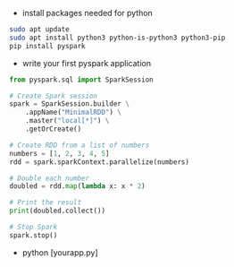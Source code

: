 * install packages needed for python

```bash
sudo apt update
sudo apt install python3 python-is-python3 python3-pip
pip install pyspark
```

* write your first pyspark application

```python
from pyspark.sql import SparkSession

# Create Spark session
spark = SparkSession.builder \
    .appName("MinimalRDD") \
    .master("local[*]") \
    .getOrCreate()

# Create RDD from a list of numbers
numbers = [1, 2, 3, 4, 5]
rdd = spark.sparkContext.parallelize(numbers)

# Double each number
doubled = rdd.map(lambda x: x * 2)

# Print the result
print(doubled.collect())

# Stop Spark
spark.stop()
```

* python [yourapp.py]
